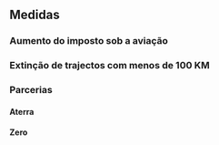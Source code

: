 
## Medidas
### Aumento do imposto sob a aviação

### Extinção de trajectos com menos de 100 KM

### Parcerias

#### Aterra

#### Zero
